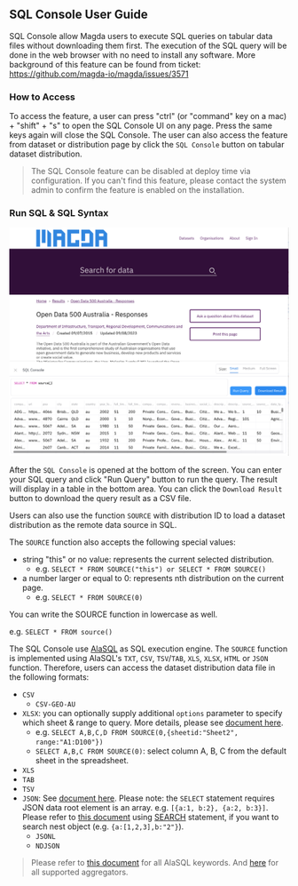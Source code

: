 ## SQL Console User Guide

SQL Console allow Magda users to execute SQL queries on tabular data files without downloading them first. The execution of the SQL query will be done in the web browser with no need to install any software. More background of this feature can be found from ticket: https://github.com/magda-io/magda/issues/3571

### How to Access

To access the feature, a user can press "ctrl" (or "command" key on a mac) + "shift" + "s" to open the SQL Console UI on any page. Press the same keys again will close the SQL Console. The user can also access the feature from dataset or distribution page by click the `SQL Console` button on tabular dataset distribution.

> The SQL Console feature can be disabled at deploy time via configuration. If you can't find this feature, please contact the system admin to confirm the feature is enabled on the installation.

### Run SQL & SQL Syntax

![alt text](sql-console.png)

After the `SQL Console` is opened at the bottom of the screen. You can enter your SQL query and click "Run Query" button to run the query. The result will display in a table in the bottom area. You can click the `Download Result` button to download the query result as a CSV file.

Users can also use the function `SOURCE` with distribution ID to load a dataset distribution as the remote data source in SQL.

The `SOURCE` function also accepts the following special values:

- string "this" or no value: represents the current selected distribution.
  - e.g. `SELECT * FROM SOURCE("this") or SELECT * FROM SOURCE()`
- a number larger or equal to 0: represents nth distribution on the current page.
  - e.g. `SELECT * FROM SOURCE(0)`

You can write the SOURCE function in lowercase as well.

e.g. `SELECT * FROM source()`

The SQL Console use [AlaSQL](https://github.com/AlaSQL/alasql/wiki) as SQL execution engine. The `SOURCE` function is implemented using AlaSQL's `TXT`, `CSV`, `TSV`/`TAB`, `XLS`, `XLSX`, `HTML` or `JSON` function. Therefore, users can access the dataset distribution data file in the following formats:

- `CSV`
  - `CSV-GEO-AU`
- `XLSX`: you can optionally supply additional `options` parameter to specify which sheet & range to query. More details, please see [document here](https://github.com/AlaSQL/alasql/wiki/Xlsx).
  - e.g. `SELECT A,B,C,D FROM SOURCE(0,{sheetid:"Sheet2", range:"A1:D100"})`
  - `SELECT A,B,C FROM SOURCE(0)`: select column A, B, C from the default sheet in the spreadsheet.
- `XLS`
- `TAB`
- `TSV`
- `JSON`: See [document here](https://github.com/AlaSQL/alasql/wiki/Json). Please note: the `SELECT` statement requires JSON data root element is an array. e.g. `[{a:1, b:2}, {a:2, b:3}]`. Please refer to [this document](https://github.com/AlaSQL/alasql/wiki/How-to-search-deep-nested-JSON) using [SEARCH](https://github.com/AlaSQL/alasql/wiki/SEARCH) statement, if you want to search nest object (e.g. `{a:[1,2,3],b:"2"}`).
  - `JSONL`
  - `NDJSON`

> Please refer to [this document](https://github.com/AlaSQL/alasql/wiki/AlaSQL-Keywords) for all AlaSQL keywords. And [here](https://github.com/AlaSQL/alasql/wiki/Aggregators) for all supported aggregators.
